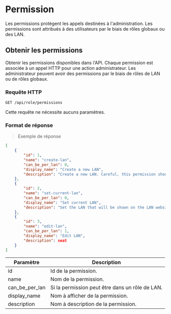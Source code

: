 # Permission

Les permissions protègent les appels destinées à l'administration. 
Les permissions sont attribués à des utilisateurs par le biais de rôles globaux ou des LAN.

## Obtenir les permissions

Obtenir les permissions disponibles dans l'API. 
Chaque permission est associée à un appel HTTP pour une action administrateur. 
Les administrateur peuvent avoir des permissions par le biais de rôles de LAN ou de rôles globaux.

### Requête HTTP

`GET /api/role/permissions`

Cette requête ne nécessite aucuns paramètres.

### Format de réponse

> Exemple de réponse

```json
[
    {
        "id": 1,
        "name": "create-lan",
        "can_be_per_lan": 0,
        "display_name": "Create a new LAN",
        "description": "Create a new LAN. Careful, this permission should not be given to anyone..."
    },
    {
        "id": 2,
        "name": "set-current-lan",
        "can_be_per_lan": 0,
        "display_name": "Set current LAN",
        "description": "Set the LAN that will be shown on the LAN website. Careful, this permission should not be given to anyone..."
    },
    {
        "id": 3,
        "name": "edit-lan",
        "can_be_per_lan": 1,
        "display_name": "Edit LAN",
        "description": seat
    }
]
```

Paramètre | Description
--------- | -----------
id | Id de la permission.
name | Nom de la permission.
can_be_per_lan | Si la permission peut être dans un rôle de LAN.
display_name | Nom à afficher de la permission.
description | Nom à description de la permission.